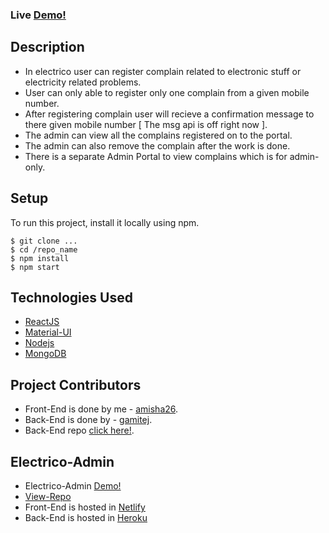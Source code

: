 ### Live [Demo!](https://the-electrico.netlify.app/) 


## Description 

* In electrico user can register complain related to electronic stuff or electricity related problems.  
* User can only able to register only one complain from a given mobile number.
* After registering complain user will recieve a confirmation message to there given mobile number [ The msg api is off right now ].
* The admin can view all the complains registered on to the portal.
* The admin can also remove the complain after the work is done.
* There is a separate Admin Portal to view complains which is for admin-only. 


## Setup 
To run this project, install it locally using npm.

```
$ git clone ...
$ cd /repo_name
$ npm install
$ npm start
```

## Technologies Used

* [ReactJS](https://reactjs.org/)
* [Material-UI](https://material-ui.com/)
* [Nodejs](https://nodejs.org/en/docs/)
* [MongoDB](https://www.mongodb.com/cloud/atlas/register)


## Project Contributors

* Front-End is done by me - [amisha26](https://github.com/amisha26).
* Back-End is done by - [gamitej](https://github.com/gamitej).
* Back-End repo [click here!](https://github.com/gamitej/Electrico_Backend). 


## Electrico-Admin 

* Electrico-Admin [Demo!](https://electrico-admin.netlify.app/)
* [View-Repo](https://github.com/amisha26/Electrico-Admin)
* Front-End is hosted in [Netlify](https://www.netlify.com/)
* Back-End is hosted in [Heroku](https://www.heroku.com/)